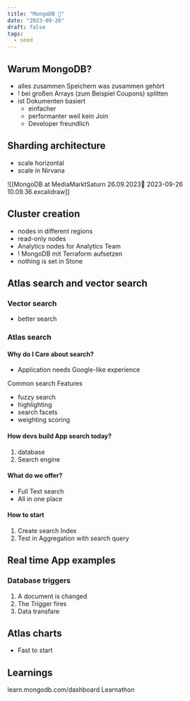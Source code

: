 ```yaml
---
title: "MongoDB 🍃"
date: "2023-09-26"
draft: false
tags:
  - seed
---
```


## Warum MongoDB?

- alles zusammen Speichern was zusammen gehört
- ! bei großen Arrays (zum Beispiel Coupons) splitten
- ist Dokumenten basiert
  - einfacher
  - performanter weil kein Join
  - Developer freundlich

## Sharding architecture

- scale horizontal
- scale in Nirvana

![[MongoDB at MediaMarktSaturn 26.09.2023🍃 2023-09-26 10.09.36.excalidraw]]

## Cluster creation

- nodes in different regions
- read-only nodes
- Analytics nodes for Analytics Team
- ! MongoDB mit Terraform aufsetzen
- nothing is set in Stone

## Atlas search and vector search

### Vector search

- better search

### Atlas search

#### Why do I Care about search?

- Application needs Google-like experience

Common search Features

- fuzzy search
- highlighting
- search facets
- weighting scoring

#### How devs build App search today?

1. database
2. Search engine

#### What do we offer?

- Full Text search
- All in one place

#### How to start

1. Create search Index
2. Test in Aggregation with search query

## Real time App examples

### Database triggers

1. A document is changed
2. The Trigger fires
3. Data transfare

## Atlas charts

- Fast to start

## Learnings

learn.mongodb.com/dashboard Learnathon
